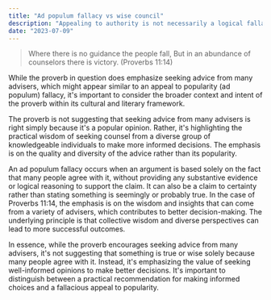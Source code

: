 ```yaml
---
title: "Ad populum fallacy vs wise council"
description: "Appealing to authority is not necessarily a logical fallacy as much as it can be wise council"
date: "2023-07-09"
---
```


> Where there is no guidance the people fall, But in an abundance of counselors there is victory. (Proverbs 11:14)

While the proverb in question does emphasize seeking advice from many advisers, which might appear similar to an appeal to popularity (ad populum) fallacy, it's important to consider the broader context and intent of the proverb within its cultural and literary framework.

The proverb is not suggesting that seeking advice from many advisers is right simply because it's a popular opinion. Rather, it's highlighting the practical wisdom of seeking counsel from a diverse group of knowledgeable individuals to make more informed decisions. The emphasis is on the quality and diversity of the advice rather than its popularity.

An ad populum fallacy occurs when an argument is based solely on the fact that many people agree with it, without providing any substantive evidence or logical reasoning to support the claim. It can also be a claim to certainty rather than stating something is seemingly or probably true. In the case of Proverbs 11:14, the emphasis is on the wisdom and insights that can come from a variety of advisers, which contributes to better decision-making. The underlying principle is that collective wisdom and diverse perspectives can lead to more successful outcomes.

In essence, while the proverb encourages seeking advice from many advisers, it's not suggesting that something is true or wise solely because many people agree with it. Instead, it's emphasizing the value of seeking well-informed opinions to make better decisions. It's important to distinguish between a practical recommendation for making informed choices and a fallacious appeal to popularity.